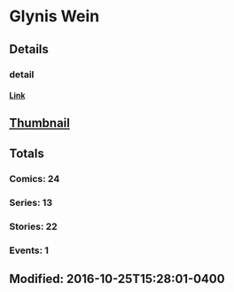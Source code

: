 # Glynis  Wein 
## Details
### detail
#### [Link](http://marvel.com/comics/creators/12942/glynis_wein?utm_campaign=apiRef&utm_source=225578a89fc76f3d20fbffda5d17a88d)
## [Thumbnail](http://i.annihil.us/u/prod/marvel/i/mg/b/40/image_not_available.jpg)
## Totals
### Comics: 24
### Series: 13
### Stories: 22
### Events: 1
## Modified: 2016-10-25T15:28:01-0400